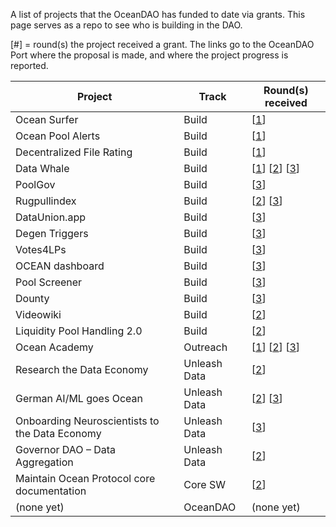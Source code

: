 A list of projects that the OceanDAO has funded to date via grants. This page serves as a repo to see who is building in the DAO.

[#] = round(s) the project received a grant. The links go to the OceanDAO Port where the proposal is made, and where the project progress is reported.

| Project       | Track | Round(s) received |     
| ------------- | ----- | ----------------- |
| Ocean Surfer | Build | [[1](https://port.oceanprotocol.com/t/proposal-ocean-surfer-duck-dive-1-enabling-real-time-streaming-payments-for-consuming-c2d-services/308)] |
| Ocean Pool Alerts | Build | [[1](https://port.oceanprotocol.com/t/proposal-ocean-pool-alerts/314)] |
| Decentralized File Rating | Build | [[1](https://port.oceanprotocol.com/t/proposal-dfr-decentralized-file-rating-by-oceancap/313)] |
| Data Whale    | Build | [[1](https://port.oceanprotocol.com/t/proposal-the-data-whale-alga-application-helping-you-navigate-the-data-economy/288)] [[2](https://port.oceanprotocol.com/t/proposal-the-data-whale-alga-development-sprint-phase-2/359)] [[3](https://port.oceanprotocol.com/t/proposal-data-whales-the-art-of-data-proposed-data-strategy/439)] |
| PoolGov | Build | [[3](https://port.oceanprotocol.com/t/proposal-poolgov-a-gasless-proposal-voting-tool-for-datapool-governance-by-lps/473)] |
| Rugpullindex | Build | [[2](https://port.oceanprotocol.com/t/oceandao-r2-proposal-rugpullindex-com/364)] [[3](https://port.oceanprotocol.com/t/rugpullindex-com-round-3-proposal/434)] |
| DataUnion.app | Build | [[3](https://port.oceanprotocol.com/t/proposal-dataunion-app-upload-challenge/462)] |
| Degen Triggers | Build | [[3](https://port.oceanprotocol.com/t/proposal-degen-triggers/471)] |
| Votes4LPs | Build | [[3](https://port.oceanprotocol.com/t/proposal-votes4lps-give-all-ocean-tokens-a-vote/459)] |
| OCEAN dashboard | Build | [[3](https://port.oceanprotocol.com/t/proposal-ocean-dashboard/467)] |
| Pool Screener | Build | [[3](https://port.oceanprotocol.com/t/proposal-pool-screener/469)] |
| Dounty | Build | [[3](https://port.oceanprotocol.com/t/proposal-dounty-a-data-bounty-platform/448)] |
| Videowiki  | Build | [[2](https://port.oceanprotocol.com/t/proposal-videowiki-a-collaborative-content-creation-platform/362)] |
| Liquidity Pool Handling 2.0 | Build | [[2](https://port.oceanprotocol.com/t/proposal-liquidity-pool-handling-2-0/370)] |
| Ocean Academy | Outreach | [[1](https://port.oceanprotocol.com/t/proposal-ocean-academy-project-shrimp/283)] [[2](https://port.oceanprotocol.com/t/proposal-ocean-academy-project-oyster/382)] [[3](https://port.oceanprotocol.com/t/proposal-ocean-academy-project-kraken/465)] |
| Research the Data Economy | Unleash Data | [[2](https://port.oceanprotocol.com/t/research-the-data-economy/354)] |
| German AI/ML goes Ocean | Unleash Data | [[2](https://port.oceanprotocol.com/t/german-ai-ml-goes-ocean/353)] [[3](https://port.oceanprotocol.com/t/german-ai-ml-goes-ocean-continued/433)] |
| Onboarding Neuroscientists to the Data Economy | Unleash Data | [[3](https://port.oceanprotocol.com/t/mission-coral-onboarding-neuroscientists-to-the-data-economy/455)] |
| Governor DAO – Data Aggregation | Unleash Data | [[2](https://port.oceanprotocol.com/t/proposal-governor-dao-data-aggregation/395)] |
| Maintain Ocean Protocol core documentation | Core SW | [[2](https://port.oceanprotocol.com/t/proposal-maintain-ocean-protocol-core-component-documentation/381)]  |
| (none yet) | OceanDAO | (none yet) |




